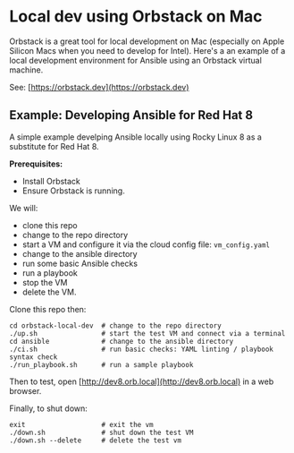 # Local dev using Orbstack on Mac

Orbstack is a great tool for local development on Mac (especially on Apple Silicon Macs when you need to develop for Intel). Here's a an example of a local development environment for Ansible using an Orbstack virtual machine.

See: [https://orbstack.dev](https://orbstack.dev)

## Example: Developing Ansible for Red Hat 8
A simple example develping Ansible locally using Rocky Linux 8 as a substitute for Red Hat 8.

**Prerequisites:**

- Install Orbstack
- Ensure Orbstack is running.


We will:

- clone this repo
- change to the repo directory
- start a VM and configure it via the cloud config file: `vm_config.yaml`
- change to the ansible directory
- run some basic Ansible checks
- run a playbook
- stop the VM
- delete the VM.

Clone this repo then:

```
cd orbstack-local-dev  # change to the repo directory
./up.sh                # start the test VM and connect via a terminal
cd ansible             # change to the ansible directory
./ci.sh                # run basic checks: YAML linting / playbook syntax check
./run_playbook.sh      # run a sample playbook
```

Then to test, open [http://dev8.orb.local](http://dev8.orb.local) in a web browser.

Finally, to shut down:

```
exit                   # exit the vm
./down.sh              # shut down the test VM
./down.sh --delete     # delete the test vm
```
